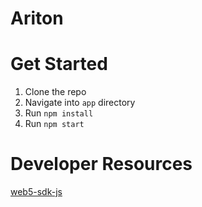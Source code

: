 # Ariton


# Get Started

1. Clone the repo
2. Navigate into `app` directory
3. Run `npm install`
4. Run `npm start`

# Developer Resources

[web5-sdk-js](https://tbd54566975.github.io/web5-js/index.html)